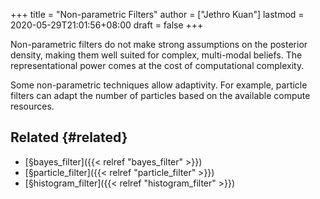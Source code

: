 +++
title = "Non-parametric Filters"
author = ["Jethro Kuan"]
lastmod = 2020-05-29T21:01:56+08:00
draft = false
+++

Non-parametric filters do not make strong assumptions on the posterior
density, making them well suited for complex, multi-modal beliefs. The
representational power comes at the cost of computational complexity.

Some non-parametric techniques allow adaptivity. For example, particle
filters can adapt the number of particles based on the available
compute resources.

## Related {#related}

- [§bayes\_filter]({{< relref "bayes_filter" >}})
- [§particle\_filter]({{< relref "particle_filter" >}})
- [§histogram\_filter]({{< relref "histogram_filter" >}})
